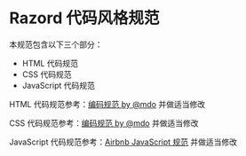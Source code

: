 # Razord 代码风格规范

本规范包含以下三个部分：
 
 - HTML 代码规范
 - CSS 代码规范
 - JavaScript 代码规范
 
HTML 代码规范参考：[编码规范 by @mdo](http://zoomzhao.github.io/code-guide/) 并做适当修改

CSS 代码规范参考：[编码规范 by @mdo](http://zoomzhao.github.io/code-guide/) 并做适当修改

JavaScript 代码规范参考：[Airbnb JavaScript 规范](https://github.com/airbnb/javascript) 并做适当修改